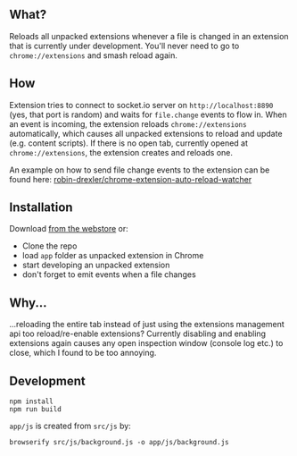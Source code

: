 ## What?
Reloads all unpacked extensions whenever a file is changed in an extension that is currently under development.
You'll never need to go to `chrome://extensions` and smash reload again.

## How
Extension tries to connect to socket.io server on `http://localhost:8890` (yes, that port is random) and waits for `file.change` events to flow in.
When an event is incoming, the extension reloads `chrome://extensions` automatically, which causes all unpacked extensions to reload and update (e.g. content scripts).
If there is no open tab, currently opened at `chrome://extensions`, the extension creates and reloads one.

An example on how to send file change events to the extension can be found here:
[robin-drexler/chrome-extension-auto-reload-watcher](https://github.com/robin-drexler/chrome-extension-auto-reload-watcher)

## Installation

Download [from the webstore](https://chrome.google.com/webstore/detail/chrome-unpacked-extension/fddfkmklefkhanofhlohnkemejcbamln) or:

 - Clone the repo
 - load `app` folder as unpacked extension in Chrome
 - start developing an unpacked extension
  - don't forget to emit events when a file changes 

## Why...

...reloading the entire tab instead of just using the extensions management api too reload/re-enable extensions?
Currently disabling and enabling extensions again causes any open inspection window (console log etc.) to close, which I found to be too annoying.


## Development

```
npm install
npm run build
```

`app/js` is created from `src/js` by:

```
browserify src/js/background.js -o app/js/background.js
```
